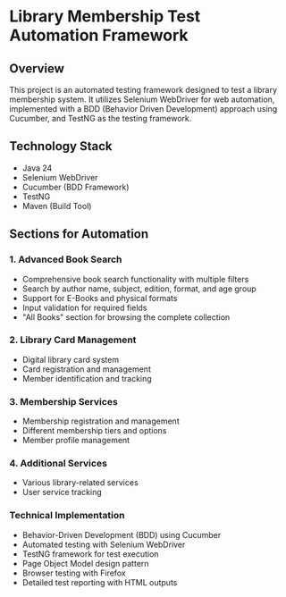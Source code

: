 # Library Membership Test Automation Framework

## Overview
This project is an automated testing framework designed to test a library membership system. It utilizes Selenium WebDriver for web automation, implemented with a BDD (Behavior Driven Development) approach using Cucumber, and TestNG as the testing framework.

## Technology Stack
- Java 24
- Selenium WebDriver
- Cucumber (BDD Framework)
- TestNG
- Maven (Build Tool)


## Sections for Automation

### 1. Advanced Book Search
- Comprehensive book search functionality with multiple filters
- Search by author name, subject, edition, format, and age group
- Support for E-Books and physical formats
- Input validation for required fields
- "All Books" section for browsing the complete collection

### 2. Library Card Management
- Digital library card system
- Card registration and management
- Member identification and tracking

### 3. Membership Services
- Membership registration and management
- Different membership tiers and options
- Member profile management

### 4. Additional Services
- Various library-related services
- User service tracking

### Technical Implementation
- Behavior-Driven Development (BDD) using Cucumber
- Automated testing with Selenium WebDriver
- TestNG framework for test execution
- Page Object Model design pattern
- Browser testing with Firefox
- Detailed test reporting with HTML outputs
